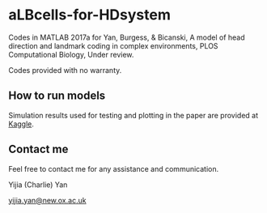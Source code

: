 # aLBcells-for-HDsystem
Codes in MATLAB 2017a for Yan, Burgess, & Bicanski, A model of head direction and landmark coding in complex environments, PLOS Computational Biology, Under review.

Codes provided with no warranty.

## How to run models

Simulation results used for testing and plotting in the paper are provided at [Kaggle](https://kaggle.com/chronowanderer/albcells-for-hdsystem-simulation-results).

## Contact me

Feel free to contact me for any assistance and communication.

Yijia (Charlie) Yan

yijia.yan@new.ox.ac.uk
